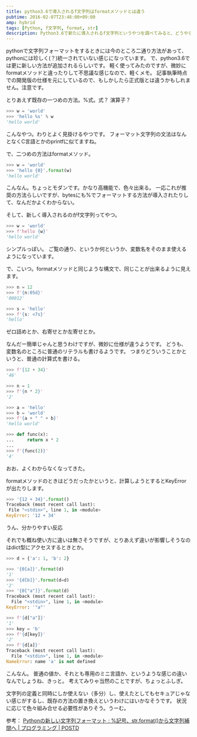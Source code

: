 ```yaml
---
title: python3.6で導入されるf文字列はformatメソッドとは違う
pubtime: 2016-02-07T23:48:00+09:00
amp: hybrid
tags: [Python, f文字列, format, str]
description: Python3.6で新たに導入されるf文字列というやつを調べてみると、どうやら今までのformatメソッドとは似て非なるもののようでした。その違いについて調べた記録です。
---
```


pythonで文字列フォーマットをするときには今のところ二通り方法があって、pythonには珍しく(？)統一されていない感じになっています。
で、python3.6では更に新しい方法が追加されるらしいです。
軽く使ってみたのですが、微妙にformatメソッドと違ったりして不思議な感じなので、軽くメモ。
記事執筆時点での開発版の仕様を元にしているので、もしかしたら正式版とは違うかもしれません。注意です。

とりあえず既存の一つめの方法。%式。式？ 演算子？
``` python
>>> w = 'world'
>>> 'hello %s' % w
'hello world'
```
こんなやつ。わりとよく見掛けるやつです。
フォーマット文字列の文法はなんとなくC言語とかのprintfに似てますね。

で、二つめの方法はformatメソッド。
``` python
>>> w = 'world'
>>> 'hello {0}'.format(w)
'hello world'
```
こんなん。ちょっとモダンです。かなり高機能で、色々出来る。
一応これが推奨の方法らしいですが、bytesにも%でフォーマットする方法が導入されたりして、なんだかよくわからない。

そして、新しく導入されるのがf文字列ってやつ。
``` python
>>> w = 'world'
>>> f'hello {w}'
'hello world'
```
シンプルっぽい。
ご覧の通り、というか何というか、変数名をそのまま使えるようになっています。

で、こいつ。formatメソッドと同じような構文で、同じことが出来るように見えます。
``` python
>>> n = 12
>>> f'{n:05d}'
'00012'

>>> s = 'hello'
>>> f'{s: <7s}'
'hello'
```
ゼロ詰めとか、右寄せとか左寄せとか。

なんだー簡単じゃんと思うわけですが、微妙に仕様が違うようです。
どうも、変数名のところに普通のリテラルも書けるようです。
つまりどういうことかというと、普通の計算式を書ける。
``` python
>>> f'{12 + 34}'
'46'

>>> n = 1
>>> f'{n * 2}'
'2'

>>> a = 'hello'
>>> b = 'world'
>>> f'{a + " " + b}'
'hello world'

>>> def func(x):
...     return x * 2
... 
>>> f'{func(2)}'
'4'
```
おお、よくわからなくなってきた。

formatメソッドのときはどうだったかというと、計算しようとするとKeyErrorが出たりします。
``` python
>>> '{12 + 34}'.format()
Traceback (most recent call last):
 File "<stdin>", line 1, in <module>
KeyError: '12 + 34'
```
うん、分かりやすい反応

それでも概ね使い方に違いは無さそうですが、とりあえず違いが影響しそうなのはdict型にアクセスするときとか。
``` python
>>> d = {'a': 1, 'b': 2}

>>> '{0[a]}'.format(d)
'1'
>>> '{d[b]}'.format(d=d)
'2'
>>> '{0["a"]}'.format(d)
Traceback (most recent call last):
  File "<stdin>", line 1, in <module>
KeyError: '"a"'

>>> f'{d["a"]}'
'1'
>>> key = 'b'
>>> f'{d[key]}'
'2'
>>> f'{d[a]}'
Traceback (most recent call last):
  File "<stdin>", line 1, in <module>
NameError: name 'a' is not defined
```
こんなん。
普通の値か、それとも専用のミニ言語か、というような感じの違いなんでしょうね、きっと。
考えてみりゃ当然のことですが、ちょっとふしぎ。

文字列の定義と同時にしか使えない（多分）し、使えたとしてもセキュアじゃない感じがするし、既存の方法の置き換えというわけにはいかなそうです。
状況に応じて色々組み合せる必要性がありそう。うーむ。

参考： [Pythonの新しい文字列フォーマット : %記号、str.format()から文字列補間へ | プログラミング | POSTD](http://postd.cc/new-string-formatting-in-python/)
